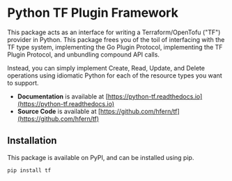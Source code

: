 # Python TF Plugin Framework

This package acts as an interface for writing a Terraform/OpenTofu ("TF")
provider in Python.
This package frees you of the toil of interfacing with the TF type system,
implementing the Go Plugin Protocol, implementing the TF Plugin Protocol, and
unbundling compound API calls.

Instead, you can simply implement Create, Read, Update, and Delete operations
using idiomatic Python for each of the resource types you want to support.

* **Documentation** is available at [https://python-tf.readthedocs.io](https://python-tf.readthedocs.io)
* **Source Code** is available at [https://github.com/hfern/tf](https://github.com/hfern/tf)

## Installation

This package is available on PyPI, and can be installed using pip.

```bash
pip install tf
```
